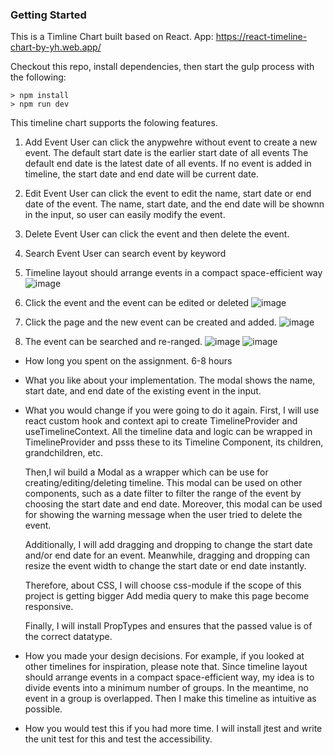 ### Getting Started
This is a Timline Chart built based on React.
App: https://react-timeline-chart-by-yh.web.app/

Checkout this repo, install dependencies, then start the gulp process with the following:

```
> npm install
> npm run dev
```

This timeline chart supports the folowing features.
1. Add Event
User can click the anypwehre without event to create a new event.
The default start date is the earlier start date of all events
The default end date is the latest date of all events.
If no event is added in timeline, the start date and end date will be current date.

3. Edit Event
User can click the event to edit the name, start date or end date of the event.
The name, start date, and the end date will be shownn in the input, 
so user can easily modify the event.

4. Delete Event
User can click the event and then delete the event.

5. Search Event
User can search event by keyword


1. Timeline layout should arrange events in a compact space-efficient way
![image](https://github.com/johnnyhsu1106/react-timeline/assets/18588513/d783e8ca-6ba8-4f50-b503-536d67f385d7)


2. Click the event and the event can be edited or deleted
![image](https://github.com/johnnyhsu1106/react-timeline/assets/18588513/ae2d94f6-30a5-44e0-9fda-bc48d689deed)

   
3. Click the page and the new event can be created and added.
![image](https://github.com/johnnyhsu1106/react-timeline/assets/18588513/11feeddc-50ea-45a6-9d7f-0cf3d6b28d81)



4. The event can be searched and re-ranged.
![image](https://github.com/johnnyhsu1106/react-timeline/assets/18588513/c0b59698-6d21-4646-9d8a-8a7e8d8dbe0a)
![image](https://github.com/johnnyhsu1106/react-timeline/assets/18588513/96de512a-6ba0-4a34-8dbe-91a3accf3300)




* How long you spent on the assignment.
  6-8 hours

* What you like about your implementation.
  The modal shows the name, start date, and end date of the existing event in the input.

* What you would change if you were going to do it again.
  First, I will use react custom hook and context api to create TimelineProvider and useTimelineContext.
  All the timeline data and logic can be wrapped in TimelineProvider and psss these to its Timeline Component, its children, grandchildren, etc.

  Then,I wil build a Modal as a wrapper which can be use for creating/editing/deleting timeline.
  This modal can be used on other components, such as a date filter to filter the range of the event by choosing the start date and end date.
  Moreover, this modal can be used for showing the warning message when the user tried to delete the event.

  Additionally, I will add dragging and dropping to change the start date and/or end date for an event. 
  Meanwhile, dragging and dropping can resize the event width to change the start date or end date instantly.

  Therefore, about CSS, I will choose css-module if the scope of this project is getting bigger
  Add media query to make this page become responsive.

  Finally, I will install PropTypes and ensures that the passed value is of the correct datatype.

* How you made your design decisions. For example, if you looked at other timelines for inspiration, please note that.
  Since timeline layout should arrange events in a compact space-efficient way, 
  my idea is to divide events into a minimum number of groups. In the meantime, no event in a group is overlapped. 
  Then I make this timeline as intuitive as possible.

* How you would test this if you had more time.
  I will install jtest and write the unit test for this and test the accessibility.
